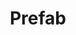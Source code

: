 ---
title: Prefab
layout: post
image: "/assets/images/projects/prefab.png"
post-image: "https://builtwithruby.com/assets/images/projects/prefab.png"
description: Feature Flags, Dynamic Configuration and Dynamic Log Levels
technology: Rails, React, Java, Spanner, Kubernetes
available_on: Web
type: SAAS
permalink: /prefab/
website_link: https://prefab.cloud/
group: project
---